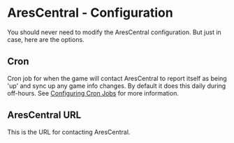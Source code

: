 # AresCentral - Configuration

You should never need to modify the AresCentral configuration.  But just in case, here are the options.

## Cron

Cron job for when the game will contact AresCentral to report itself as being 'up' and sync up any game info changes.  By default it does this daily during off-hours.  See [Configuring Cron Jobs](http://www.aresmush.com/tutorials/configuring-cron) for more information.

## AresCentral URL

This is the URL for contacting AresCentral.